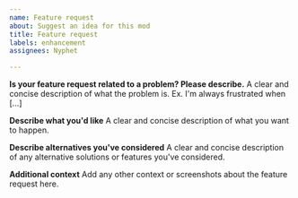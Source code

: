 ```yaml
---
name: Feature request
about: Suggest an idea for this mod
title: Feature request
labels: enhancement
assignees: Nyphet

---
```


**Is your feature request related to a problem? Please describe.**
A clear and concise description of what the problem is. Ex. I'm always frustrated when [...]

**Describe what you'd like**
A clear and concise description of what you want to happen.

**Describe alternatives you've considered**
A clear and concise description of any alternative solutions or features you've considered.

**Additional context**
Add any other context or screenshots about the feature request here.
